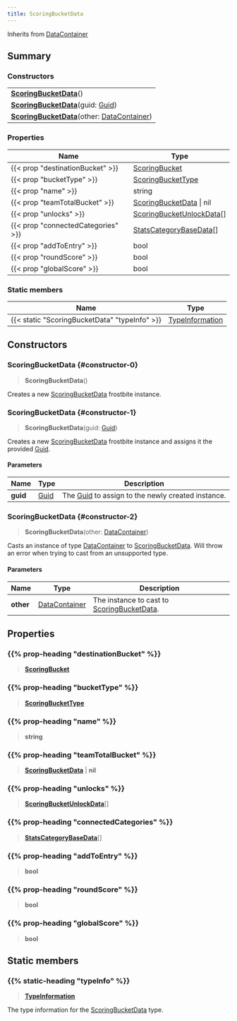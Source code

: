 ```yaml
---
title: ScoringBucketData
---
```


Inherits from [DataContainer](/vext/ref/shared/type/datacontainer)

## Summary

### Constructors

|  |
| --- |
| **[ScoringBucketData](#constructor-0)**() |
| **[ScoringBucketData](#constructor-1)**(guid: [Guid](/vext/ref/shared/type/guid)) |
| **[ScoringBucketData](#constructor-2)**(other: [DataContainer](/vext/ref/shared/type/datacontainer)) |

### Properties

| Name | Type |
| ---- | ---- |
| {{< prop "destinationBucket" >}} | [ScoringBucket](/vext/ref/fb/scoringbucket) |
| {{< prop "bucketType" >}} | [ScoringBucketType](/vext/ref/fb/scoringbuckettype) |
| {{< prop "name" >}} | string |
| {{< prop "teamTotalBucket" >}} | [ScoringBucketData](/vext/ref/fb/scoringbucketdata) \| nil |
| {{< prop "unlocks" >}} | [ScoringBucketUnlockData](/vext/ref/fb/scoringbucketunlockdata)[] |
| {{< prop "connectedCategories" >}} | [StatsCategoryBaseData](/vext/ref/fb/statscategorybasedata)[] |
| {{< prop "addToEntry" >}} | bool |
| {{< prop "roundScore" >}} | bool |
| {{< prop "globalScore" >}} | bool |

### Static members

| Name | Type |
| ---- | ---- |
| {{< static "ScoringBucketData" "typeInfo" >}} | [TypeInformation](/vext/ref/shared/type/typeinformation) |

## Constructors

### ScoringBucketData {#constructor-0}

> **ScoringBucketData**()

Creates a new [ScoringBucketData](/vext/ref/fb/scoringbucketdata) frostbite instance.

### ScoringBucketData {#constructor-1}

> **ScoringBucketData**(guid: [Guid](/vext/ref/shared/type/guid))

Creates a new [ScoringBucketData](/vext/ref/fb/scoringbucketdata) frostbite instance and assigns it the provided [Guid](/vext/ref/shared/type/guid).

#### Parameters

| Name | Type | Description |
| ---- | ---- | ----------- |
| **guid** | [Guid](/vext/ref/shared/type/guid) | The [Guid](/vext/ref/shared/type/guid) to assign to the newly created instance. |

### ScoringBucketData {#constructor-2}

> **ScoringBucketData**(other: [DataContainer](/vext/ref/shared/type/datacontainer))

Casts an instance of type [DataContainer](/vext/ref/shared/type/datacontainer) to [ScoringBucketData](/vext/ref/fb/scoringbucketdata). Will throw an error when trying to cast from an unsupported type.

#### Parameters

| Name | Type | Description |
| ---- | ---- | ----------- |
| **other** | [DataContainer](/vext/ref/shared/type/datacontainer) | The instance to cast to [ScoringBucketData](/vext/ref/fb/scoringbucketdata). |

## Properties

### {{% prop-heading "destinationBucket" %}}

> **[ScoringBucket](/vext/ref/fb/scoringbucket)**

### {{% prop-heading "bucketType" %}}

> **[ScoringBucketType](/vext/ref/fb/scoringbuckettype)**

### {{% prop-heading "name" %}}

> **string**

### {{% prop-heading "teamTotalBucket" %}}

> **[ScoringBucketData](/vext/ref/fb/scoringbucketdata)** \| **nil**

### {{% prop-heading "unlocks" %}}

> **[ScoringBucketUnlockData](/vext/ref/fb/scoringbucketunlockdata)**[]

### {{% prop-heading "connectedCategories" %}}

> **[StatsCategoryBaseData](/vext/ref/fb/statscategorybasedata)**[]

### {{% prop-heading "addToEntry" %}}

> **bool**

### {{% prop-heading "roundScore" %}}

> **bool**

### {{% prop-heading "globalScore" %}}

> **bool**

## Static members

### {{% static-heading "typeInfo" %}}

> **[TypeInformation](/vext/ref/shared/type/typeinformation)**

The type information for the [ScoringBucketData](/vext/ref/fb/scoringbucketdata) type.

